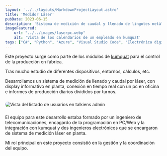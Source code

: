 ```yaml
---
layout: '../../layouts/MarkdownProjectLayout.astro'
title: 'Medidor Láser'
pubDate: 2023-06-15
description: 'Sistema de medición de caudal y llenado de lingotes metálicos por láser.'
imageFeatured:
    url: "../../images/laserpc.webp"
    alt: 'Vista de los calendarios de un empleado en kumquat'
tags: ["C#", "Python", "Azure", "Visual Studio Code", "Electrónica digital", "Slack", "Trello", "Gitlab", "Dropbox Paper"]
---
```

Este proyecto surge como parte de los módulos de <a href="/projects/kumquat" target="_blank">kumquat</a> para el control de la producción en fábrica.

Tras mucho estudio de diferentes dispositivos, entornos, cálculos, etc.

Desarrollamos un sistema de medición de llenado y caudal por láser, con display informativo en planta, conexión en tiempo real con un pc en oficina e informes de producción diarios divididos por turnos.
<div class="flex justify-center items-center">
    <img src="/images/laserphotos.webp" alt="Vista del listado de usuarios en talkiens admin" class="imgmd">
</div>

El equipo para este desarrollo estaba formado por un ingeniero de telecomunicaciones, encagardo de la programación en PC/Web y la integración con kumquat y dos ingenieros electrónicos que se encargaron de sistema de medición láser en planta.

Mi rol principal en este proyecto consistió en la gestión y la coordinación del equipo.

<style>
    .imgmd{
        border-radius: 0.5rem;
        margin-top: 2%;
        margin-bottom: 2%;
    }
</style>